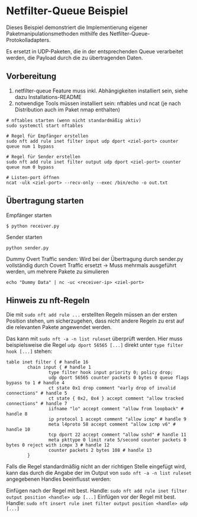 # Netfilter-Queue Beispiel

Dieses Beispiel demonstriert die Implementierung eigener Paketmanipulationsmethoden mithilfe des
Netfilter-Queue-Protokolladapters.

Es ersetzt in UDP-Paketen, die in der entsprechenden Queue verarbeitet werden, die Payload durch
die zu übertragenden Daten.

## Vorbereitung

1. netfilter-queue Feature muss inkl. Abhängigkeiten installiert sein, siehe dazu Installations-README
2. notwendige Tools müssen installiert sein: nftables und ncat (je nach Distribution auch im Paket nmap enthalten)

```
# nftables starten (wenn nicht standardmäßig aktiv)
sudo systemctl start nftables

# Regel für Empfänger erstellen
sudo nft add rule inet filter input udp dport <ziel-port> counter queue num 1 bypass

# Regel für Sender erstellen
sudo nft add rule inet filter output udp dport <ziel-port> counter queue num 0 bypass

# Listen-port öffnen
ncat -ulk <ziel-port> --recv-only --exec /bin/echo -o out.txt
```

## Übertragung starten

Empfänger starten
```
$ python receiver.py
```

Sender starten
```
python sender.py
```

Dummy Overt Traffic senden:
Wird bei der Übertragung durch sender.py vollständig durch Covert Traffic ersetzt
-> Muss mehrmals ausgeführt werden, um mehrere Pakete zu simulieren
```
echo "Dummy Data" | nc -uc <receiver-ip> <ziel-port>
```

## Hinweis zu nft-Regeln

Die mit `sudo nft add rule ...` erstellten Regeln müssen an der ersten Position stehen, um
sicherzugehen, dass nicht andere Regeln zu erst auf die relevanten Pakete angewendet werden.

Das kann mit  `sudo nft -a -n list ruleset` überprüft werden.
Hier muss beispielsweise die Regel `udp dport 56565 [...]` direkt unter `type filter hook [...]` stehen:
```
table inet filter { # handle 16
        chain input { # handle 1
                type filter hook input priority 0; policy drop;
                udp dport 56565 counter packets 0 bytes 0 queue flags bypass to 1 # handle 4
                ct state 0x1 drop comment "early drop of invalid connections" # handle 5
                ct state { 0x2, 0x4 } accept comment "allow tracked connections" # handle 7
                iifname "lo" accept comment "allow from loopback" # handle 8
                ip protocol 1 accept comment "allow icmp" # handle 9
                meta l4proto 58 accept comment "allow icmp v6" # handle 10
                tcp dport 22 accept comment "allow sshd" # handle 11
                meta pkttype 0 limit rate 5/second counter packets 0 bytes 0 reject with icmpx 3 # handle 12
                counter packets 2 bytes 108 # handle 13
        }

```

Falls die Regel standardmäßig nicht an der richtigen Stelle eingefügt wird, kann das durch die Angabe
der im Output von `sudo nft -a -n list ruleset` angegebenen Handles beeinflusst werden:

Einfügen nach der Regel mit best. Handle:
`sudo nft add rule inet filter output position <handle> udp [...]`
Einfügen vor der Regel mit best. Handle:
`sudo nft insert rule inet filter output position <handle> udp [...]`
